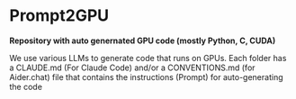 # Prompt2GPU

**Repository with auto genernated GPU code (mostly Python, C, CUDA)**

We use various LLMs to generate code that runs on GPUs. Each folder has
a CLAUDE.md (For Claude Code) and/or a CONVENTIONS.md (for Aider.chat) 
file that contains the instructions (Prompt) for auto-generating the code


